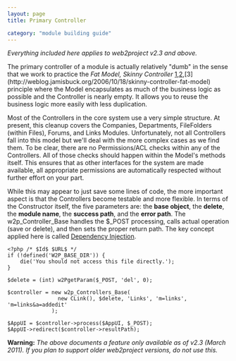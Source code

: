 ```yaml
---
layout: page
title: Primary Controller

category: "module building guide"
---
```


*Everything included here applies to web2project v2.3 and above.*

The primary controller of a module is actually relatively "dumb" in the sense that we work to practice the *Fat Model, Skinny Controller* [1](http://gluei.com/blog/view/cakephp-best-practices-fat-models-and-skinny-controllers),[2](http://www.mikebernat.com/blog/MVC_-_Fat_Models_and_Skinny_Controllers_),[3](http://weblog.jamisbuck.org/2006/10/18/skinny-controller-fat-model) principle where the Model encapsulates as much of the business logic as possible and the Controller is nearly empty. It allows you to reuse the business logic more easily with less duplication.

Most of the Controllers in the core system use a very simple structure. At present, this cleanup covers the Companies, Departments, FileFolders (within Files), Forums, and Links Modules. Unfortunately, not all Controllers fall into this model but we'll deal with the more complex cases as we find them. To be clear, there are no Permissions/ACL checks within any of the Controllers. All of those checks should happen within the Model's methods itself. This ensures that as other interfaces for the system are made available, all appropriate permissions are automatically respected without further effort on your part.

While this may appear to just save some lines of code, the more important aspect is that the Controllers become testable and more flexible. In terms of the Constructor itself, the five parameters are: the **base object**, the **delete**, the **module name**, the **success path**, and the **error path**. The w2p_Controller_Base handles the $_POST processing, calls actual operation (save or delete), and then sets the proper return path. The key concept applied here is called [Dependency Injection](http://en.wikipedia.org/wiki/Dependency_injection).

    <?php /* $Id$ $URL$ */
    if (!defined('W2P_BASE_DIR')) {
        die('You should not access this file directly.');
    }

    $delete = (int) w2PgetParam($_POST, 'del', 0);

    $controller = new w2p_Controllers_Base(
                    new CLink(), $delete, 'Links', 'm=links', 'm=links&a=addedit'
                  );

    $AppUI = $controller->process($AppUI, $_POST);
    $AppUI->redirect($controller->resultPath);

**Warning:** *The above documents a feature only available as of v2.3 (March 2011). If you plan to support older web2project versions, do not use this.*